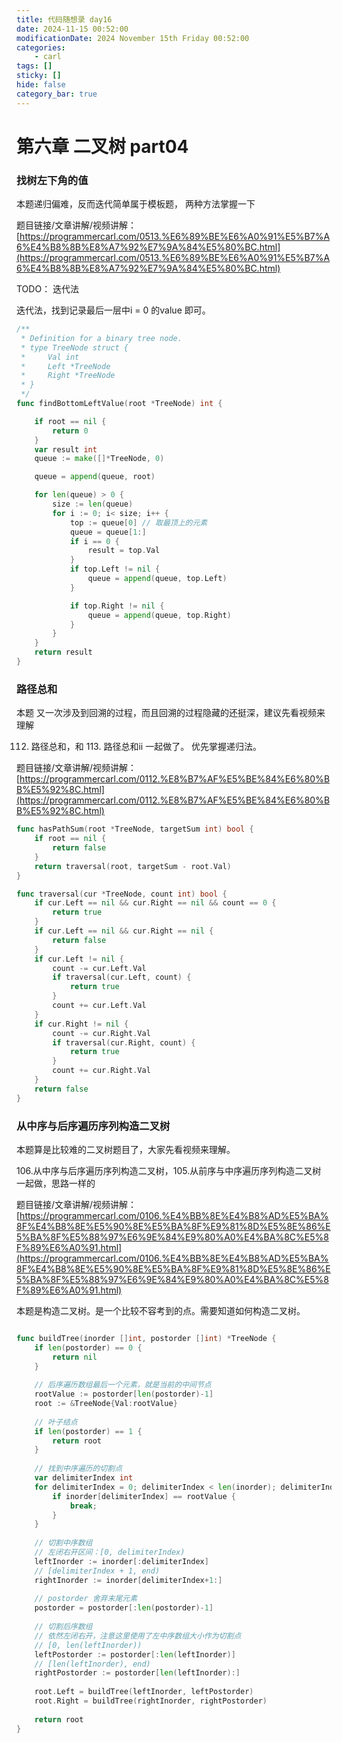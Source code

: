 ```yaml
---
title: 代码随想录 day16
date: 2024-11-15 00:52:00
modificationDate: 2024 November 15th Friday 00:52:00
categories: 
	- carl
tags: []
sticky: []
hide: false
category_bar: true
---
```



# 第六章 二叉树 part04

### 找树左下角的值

本题递归偏难，反而迭代简单属于模板题， 两种方法掌握一下

题目链接/文章讲解/视频讲解：[https://programmercarl.com/0513.%E6%89%BE%E6%A0%91%E5%B7%A6%E4%B8%8B%E8%A7%92%E7%9A%84%E5%80%BC.html](https://programmercarl.com/0513.%E6%89%BE%E6%A0%91%E5%B7%A6%E4%B8%8B%E8%A7%92%E7%9A%84%E5%80%BC.html)

TODO： 迭代法

迭代法，找到记录最后一层中i = 0 的value 即可。

```go
/**
 * Definition for a binary tree node.
 * type TreeNode struct {
 *     Val int
 *     Left *TreeNode
 *     Right *TreeNode
 * }
 */
func findBottomLeftValue(root *TreeNode) int {

    if root == nil {
        return 0
    }
    var result int
    queue := make([]*TreeNode, 0)

    queue = append(queue, root)

    for len(queue) > 0 {
        size := len(queue)
        for i := 0; i< size; i++ {
            top := queue[0] // 取最顶上的元素
            queue = queue[1:]
            if i == 0 {
                result = top.Val
            }
            if top.Left != nil {
                queue = append(queue, top.Left)
            }

            if top.Right != nil {
                queue = append(queue, top.Right)
            }
        }
    }
    return result
}


```

### 路径总和           

本题 又一次涉及到回溯的过程，而且回溯的过程隐藏的还挺深，建议先看视频来理解

112. 路径总和，和 113. 路径总和ii 一起做了。 优先掌握递归法。

题目链接/文章讲解/视频讲解：[https://programmercarl.com/0112.%E8%B7%AF%E5%BE%84%E6%80%BB%E5%92%8C.html](https://programmercarl.com/0112.%E8%B7%AF%E5%BE%84%E6%80%BB%E5%92%8C.html)

```go
func hasPathSum(root *TreeNode, targetSum int) bool {
    if root == nil {
        return false
    }
    return traversal(root, targetSum - root.Val)
}

func traversal(cur *TreeNode, count int) bool {
    if cur.Left == nil && cur.Right == nil && count == 0 {
        return true
    }
    if cur.Left == nil && cur.Right == nil {
        return false
    }
    if cur.Left != nil {
        count -= cur.Left.Val
        if traversal(cur.Left, count) {
            return true
        }
        count += cur.Left.Val
    }
    if cur.Right != nil {
        count -= cur.Right.Val
        if traversal(cur.Right, count) {
            return true
        }
        count += cur.Right.Val
    }
    return false
}

```

### 从中序与后序遍历序列构造二叉树

本题算是比较难的二叉树题目了，大家先看视频来理解。

106.从中序与后序遍历序列构造二叉树，105.从前序与中序遍历序列构造二叉树 一起做，思路一样的

题目链接/文章讲解/视频讲解：[https://programmercarl.com/0106.%E4%BB%8E%E4%B8%AD%E5%BA%8F%E4%B8%8E%E5%90%8E%E5%BA%8F%E9%81%8D%E5%8E%86%E5%BA%8F%E5%88%97%E6%9E%84%E9%80%A0%E4%BA%8C%E5%8F%89%E6%A0%91.html](https://programmercarl.com/0106.%E4%BB%8E%E4%B8%AD%E5%BA%8F%E4%B8%8E%E5%90%8E%E5%BA%8F%E9%81%8D%E5%8E%86%E5%BA%8F%E5%88%97%E6%9E%84%E9%80%A0%E4%BA%8C%E5%8F%89%E6%A0%91.html)

本题是构造二叉树。是一个比较不容考到的点。需要知道如何构造二叉树。



```go

func buildTree(inorder []int, postorder []int) *TreeNode {
    if len(postorder) == 0 {
        return nil
    }
    
    // 后序遍历数组最后一个元素，就是当前的中间节点
    rootValue := postorder[len(postorder)-1]
    root := &TreeNode{Val:rootValue}
    
    // 叶子结点
    if len(postorder) == 1 {
        return root
    }
    
    // 找到中序遍历的切割点
    var delimiterIndex int
    for delimiterIndex = 0; delimiterIndex < len(inorder); delimiterIndex++ {
        if inorder[delimiterIndex] == rootValue {
            break;
        }
    }
    
    // 切割中序数组
    // 左闭右开区间：[0, delimiterIndex)
    leftInorder := inorder[:delimiterIndex]
    // [delimiterIndex + 1, end)
    rightInorder := inorder[delimiterIndex+1:]
    
    // postorder 舍弃末尾元素
    postorder = postorder[:len(postorder)-1]
    
    // 切割后序数组
    // 依然左闭右开，注意这里使用了左中序数组大小作为切割点
    // [0, len(leftInorder))
    leftPostorder := postorder[:len(leftInorder)]
    // [len(leftInorder), end)
    rightPostorder := postorder[len(leftInorder):]
    
    root.Left = buildTree(leftInorder, leftPostorder)
    root.Right = buildTree(rightInorder, rightPostorder)
    
    return root
}

```


